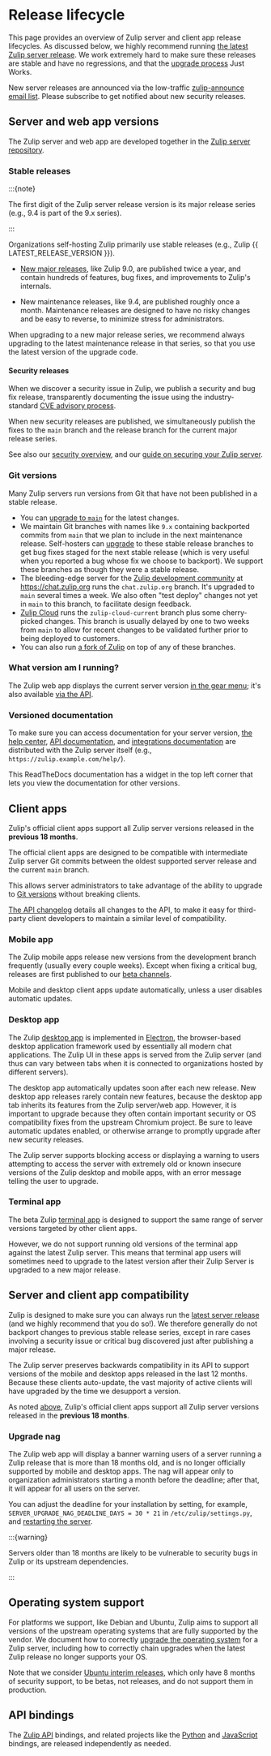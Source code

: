 # Release lifecycle

This page provides an overview of Zulip server and client app release
lifecycles. As discussed below, we highly recommend running [the latest Zulip
server release](#stable-releases). We work extremely hard to make sure these
releases are stable and have no regressions, and that the [upgrade
process](../production/upgrade.md) Just Works.

New server releases are announced via the low-traffic [zulip-announce email
list](https://groups.google.com/g/zulip-announce). Please subscribe to get
notified about new security releases.

## Server and web app versions

The Zulip server and web app are developed together in the [Zulip
server repository][zulip-server].

### Stable releases

:::{note}

The first digit of the Zulip server release version is its major release series
(e.g., 9.4 is part of the 9.x series).

:::

Organizations self-hosting Zulip primarily use stable releases (e.g., Zulip {{
LATEST_RELEASE_VERSION }}).

- [New major releases][blog-major-releases], like Zulip 9.0, are published twice
  a year, and contain hundreds of features, bug fixes, and improvements to Zulip's
  internals.

- New maintenance releases, like 9.4, are published roughly once a month.
  Maintenance releases are designed to have no risky changes and be easy to
  reverse, to minimize stress for administrators.

When upgrading to a new major release series, we recommend always upgrading to
the latest maintenance release in that series, so that you use the latest
version of the upgrade code.

[blog-major-releases]: https://blog.zulip.com/tag/major-releases/

#### Security releases

When we discover a security issue in Zulip, we publish a security and
bug fix release, transparently documenting the issue using the
industry-standard [CVE advisory process](https://cve.mitre.org/).

When new security releases are published, we simultaneously publish the fixes to
the `main` branch and the release branch for the current major release series.

See also our [security overview][security-overview], and our [guide on securing
your Zulip server][securing-your-zulip-server].

[security-overview]: https://zulip.com/security/
[securing-your-zulip-server]: ../production/securing-your-zulip-server.md

### Git versions

Many Zulip servers run versions from Git that have not been published
in a stable release.

- You can [upgrade to `main`][upgrading-to-main] for the latest changes.
- We maintain Git branches with names like `9.x` containing backported
  commits from `main` that we plan to include in the next maintenance
  release. Self-hosters can [upgrade][upgrade-from-git] to these
  stable release branches to get bug fixes staged for the next stable
  release (which is very useful when you reported a bug whose fix we
  choose to backport). We support these branches as though they were a
  stable release.
- The bleeding-edge server for the [Zulip development community][chat-zulip-org]
  at <https://chat.zulip.org> runs the `chat.zulip.org` branch. It's upgraded
  to `main` several times a week. We also often "test deploy" changes not yet in
  `main` to this branch, to facilitate design feedback.
- [Zulip Cloud](https://zulip.com) runs the `zulip-cloud-current` branch plus
  some cherry-picked changes. This branch is usually delayed by one to two weeks
  from `main` to allow for recent changes to be validated further prior to being
  deployed to customers.
- You can also run [a fork of Zulip][fork-zulip] on top of any of
  these branches.

[upgrade-from-git]: ../production/upgrade.md#upgrading-from-a-git-repository

### What version am I running?

The Zulip web app displays the current server version [in the gear
menu](https://zulip.com/help/view-zulip-version); it's also available [via the
API](https://zulip.com/api/get-server-settings).

### Versioned documentation

To make sure you can access documentation for your server version, [the help
center](https://zulip.com/help/), [API documentation](https://zulip.com/api/),
and [integrations documentation](https://zulip.com/integrations/) are
distributed with the Zulip server itself (e.g.,
`https://zulip.example.com/help/`).

This ReadTheDocs documentation has a widget in the top left corner
that lets you view the documentation for other versions.

## Client apps

Zulip's official client apps support all Zulip server versions
released in the **previous 18 months**.

The official client apps are designed to be compatible with
intermediate Zulip server Git commits between the oldest supported
server release and the current `main` branch.

This allows server administrators to take advantage of the ability to
upgrade to [Git versions](#git-versions) without breaking clients.

[The API changelog](https://zulip.com/api/changelog) details all
changes to the API, to make it easy for third-party client developers
to maintain a similar level of compatibility.

### Mobile app

The Zulip mobile apps release new versions from the development
branch frequently (usually every couple weeks). Except when fixing a
critical bug, releases are first published to our [beta
channels][mobile-beta].

Mobile and desktop client apps update automatically, unless a user disables
automatic updates.

### Desktop app

The Zulip [desktop app](https://zulip.com/apps/) is implemented in
[Electron][electron], the browser-based desktop application framework used by
essentially all modern chat applications. The Zulip UI in these apps is served
from the Zulip server (and thus can vary between tabs when it is connected to
organizations hosted by different servers).

The desktop app automatically updates soon after each new release. New desktop
app releases rarely contain new features, because the desktop app tab inherits
its features from the Zulip server/web app. However, it is important to upgrade
because they often contain important security or OS compatibility fixes from the
upstream Chromium project. Be sure to leave automatic updates enabled, or
otherwise arrange to promptly upgrade after new security releases.

The Zulip server supports blocking access or displaying a warning to
users attempting to access the server with extremely old or known
insecure versions of the Zulip desktop and mobile apps, with an error
message telling the user to upgrade.

### Terminal app

The beta Zulip [terminal app](https://github.com/zulip/zulip-terminal)
is designed to support the same range of server versions targeted by
other client apps.

However, we do not support running old versions of the terminal app
against the latest Zulip server. This means that terminal app users
will sometimes need to upgrade to the latest version after their Zulip
Server is upgraded to a new major release.

## Server and client app compatibility

Zulip is designed to make sure you can always run the [latest server
release](#server-and-web-app-versions) (and we highly recommend that you do
so!). We therefore generally do not backport changes to previous stable
release series, except in rare cases involving a security issue or
critical bug discovered just after publishing a major release.

The Zulip server preserves backwards compatibility in its API to support
versions of the mobile and desktop apps released in the last 12 months. Because
these clients auto-update, the vast majority of active clients will have upgraded
by the time we desupport a version.

As noted [above](#client-apps), Zulip's official client apps support
all Zulip server versions released in the **previous 18 months**.

### Upgrade nag

The Zulip web app will display a banner warning users of a server running a
Zulip release that is more than 18 months old, and is no longer officially
supported by mobile and desktop apps. The nag will appear only to organization
administrators starting a month before the deadline; after that, it will appear
for all users on the server.

You can adjust the deadline for your installation by setting, for
example, `SERVER_UPGRADE_NAG_DEADLINE_DAYS = 30 * 21` in
`/etc/zulip/settings.py`, and [restarting the server](../production/settings.md).

:::{warning}

Servers older than 18 months are likely to be vulnerable to security bugs in
Zulip or its upstream dependencies.

:::

## Operating system support

For platforms we support, like Debian and Ubuntu, Zulip aims to
support all versions of the upstream operating systems that are fully
supported by the vendor. We document how to correctly [upgrade the
operating system][os-upgrade] for a Zulip server, including how to
correctly chain upgrades when the latest Zulip release no longer
supports your OS.

Note that we consider [Ubuntu interim releases][ubuntu-release-cycle],
which only have 8 months of security support, to be betas, not
releases, and do not support them in production.

[ubuntu-release-cycle]: https://ubuntu.com/about/release-cycle

## API bindings

The [Zulip API](https://zulip.com/api/) bindings, and related projects like the
[Python](https://zulip.com/api/configuring-python-bindings) and
[JavaScript](https://github.com/zulip/zulip-js#readme) bindings, are released
independently as needed.

[electron]: https://www.electronjs.org/
[upgrading-to-main]: ../production/modify.md#upgrading-to-main
[os-upgrade]: ../production/upgrade.md#upgrading-the-operating-system
[chat-zulip-org]: https://zulip.com/development-community/
[fork-zulip]: ../production/modify.md
[zulip-server]: https://github.com/zulip/zulip
[mobile-beta]: https://zulip.com/help/mobile-app-install-guide#install-a-beta-release
[label-blocker]: https://github.com/zulip/zulip/issues?q=is%3Aissue+is%3Aopen+label%3A%22priority%3A+blocker%22
[label-high]: https://github.com/zulip/zulip/issues?q=is%3Aissue+is%3Aopen+label%3A%22priority%3A+high%22
[label-help-wanted]: https://github.com/zulip/zulip/issues?q=is%3Aopen+is%3Aissue+label%3A%22help+wanted%22
